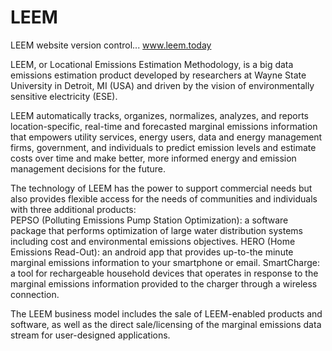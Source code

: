 # LEEM
LEEM website version control...     www.leem.today

LEEM, or Locational Emissions Estimation Methodology, is a big data emissions estimation product developed by researchers at Wayne State University in Detroit, MI (USA) and driven by the vision of environmentally sensitive electricity (ESE).  

LEEM automatically tracks, organizes, normalizes, analyzes, and reports location-specific, real-time and forecasted marginal emissions information that empowers utility services, energy users, data and energy management firms, government, and individuals to predict emission levels and estimate costs over time and make better, more informed energy and emission management decisions for the future.

The technology of LEEM has the power to support commercial needs but also provides flexible access for the needs of communities and individuals with three additional products:  
 PEPSO (Polluting Emissions Pump Station Optimization): a software package that performs optimization of large water distribution systems including cost and environmental emissions objectives.
 HERO (Home Emissions Read-Out): an android app that provides up-to-the minute marginal emissions information to your smartphone or email.
 SmartCharge: a tool for rechargeable household devices that operates in response to the marginal emissions information provided to the charger through a wireless connection.    

The LEEM business model includes the sale of LEEM-enabled products and software, as well as the direct sale/licensing of the marginal emissions data stream for user-designed applications.
